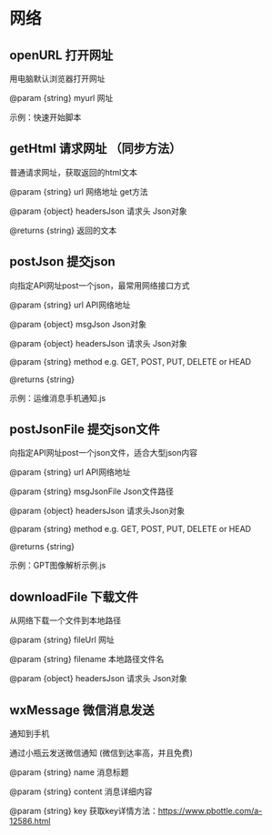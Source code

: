 # 网络

## openURL 打开网址

用电脑默认浏览器打开网址

@param {string} myurl 网址

示例：快速开始脚本

## getHtml 请求网址 （同步方法）

  普通请求网址，获取返回的html文本

  @param {string} url 网络地址 get方法

  @param {object} headersJson  请求头 Json对象 

  @returns {string} 返回的文本


## postJson 提交json

  向指定API网址post一个json，最常用网络接口方式
  
  @param {string} url API网络地址 
  
  @param {object} msgJson Json对象 
  
  @param {object} headersJson 请求头 Json对象 

  @param {string} method e.g. GET, POST, PUT, DELETE or HEAD

  @returns {string}

示例：运维消息手机通知.js

## postJsonFile 提交json文件

  向指定API网址post一个json文件，适合大型json内容

  @param {string} url API网络地址 

  @param {string} msgJsonFile Json文件路径 

  @param {object} headersJson 请求头Json对象 

  @param {string} method e.g. GET, POST, PUT, DELETE or HEAD

  @returns {string}

示例：GPT图像解析示例.js



## downloadFile 下载文件

  从网络下载一个文件到本地路径

  @param {string} fileUrl 网址

  @param {string} filename 本地路径文件名
  
  @param {object} headersJson  请求头 Json对象 


## wxMessage 微信消息发送

通知到手机

通过小瓶云发送微信通知 (微信到达率高，并且免费)

@param {string} name 消息标题

@param {string} content 消息详细内容

@param {string} key 获取key详情方法：https://www.pbottle.com/a-12586.html